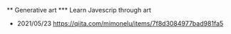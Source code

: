 ** Generative art 
*** Learn Javescrip through art

- 2021/05/23 
https://qiita.com/mimonelu/items/7f8d3084977bad981fa5
